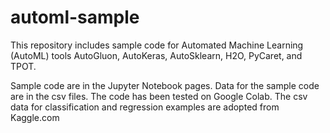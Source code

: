 # automl-sample
This repository includes sample code for Automated Machine Learning (AutoML) tools AutoGluon, AutoKeras, AutoSklearn, H2O, PyCaret, and TPOT.

Sample code are in the Jupyter Notebook pages. Data for the sample code are in the csv files.
The code has been tested on Google Colab.
The csv data for classification and regression examples are adopted from Kaggle.com
